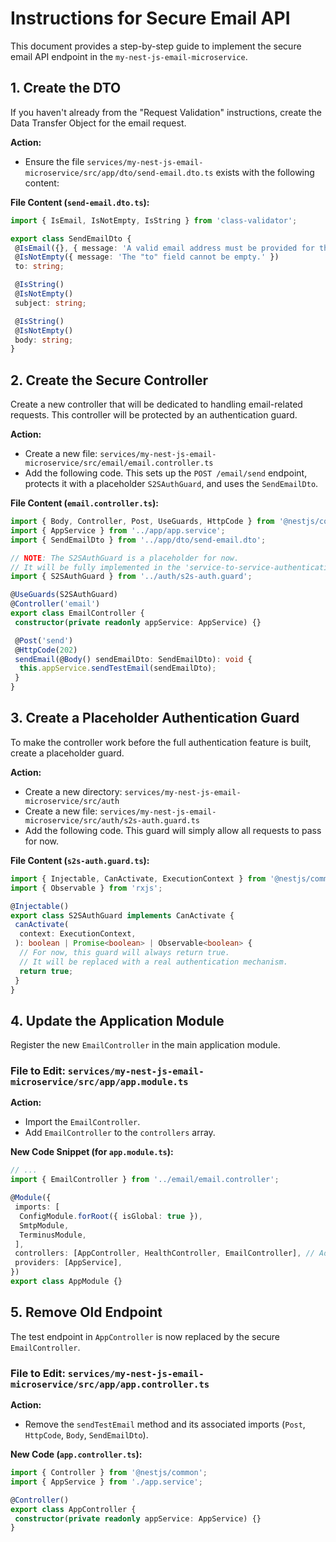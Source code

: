 # Instructions for Secure Email API

This document provides a step-by-step guide to implement the secure email API endpoint in the `my-nest-js-email-microservice`.

## 1. Create the DTO

If you haven't already from the "Request Validation" instructions, create the Data Transfer Object for the email request.

**Action:**

- Ensure the file `services/my-nest-js-email-microservice/src/app/dto/send-email.dto.ts` exists with the following content:

**File Content (`send-email.dto.ts`):**

```typescript
import { IsEmail, IsNotEmpty, IsString } from 'class-validator';

export class SendEmailDto {
 @IsEmail({}, { message: 'A valid email address must be provided for the "to" field.' })
 @IsNotEmpty({ message: 'The "to" field cannot be empty.' })
 to: string;

 @IsString()
 @IsNotEmpty()
 subject: string;

 @IsString()
 @IsNotEmpty()
 body: string;
}
```

## 2. Create the Secure Controller

Create a new controller that will be dedicated to handling email-related requests. This controller will be protected by an authentication guard.

**Action:**

- Create a new file: `services/my-nest-js-email-microservice/src/email/email.controller.ts`
- Add the following code. This sets up the `POST /email/send` endpoint, protects it with a placeholder `S2SAuthGuard`, and uses the `SendEmailDto`.

**File Content (`email.controller.ts`):**

```typescript
import { Body, Controller, Post, UseGuards, HttpCode } from '@nestjs/common';
import { AppService } from '../app/app.service';
import { SendEmailDto } from '../app/dto/send-email.dto';

// NOTE: The S2SAuthGuard is a placeholder for now.
// It will be fully implemented in the 'service-to-service-authentication' feature.
import { S2SAuthGuard } from '../auth/s2s-auth.guard';

@UseGuards(S2SAuthGuard)
@Controller('email')
export class EmailController {
 constructor(private readonly appService: AppService) {}

 @Post('send')
 @HttpCode(202)
 sendEmail(@Body() sendEmailDto: SendEmailDto): void {
  this.appService.sendTestEmail(sendEmailDto);
 }
}
```

## 3. Create a Placeholder Authentication Guard

To make the controller work before the full authentication feature is built, create a placeholder guard.

**Action:**

- Create a new directory: `services/my-nest-js-email-microservice/src/auth`
- Create a new file: `services/my-nest-js-email-microservice/src/auth/s2s-auth.guard.ts`
- Add the following code. This guard will simply allow all requests to pass for now.

**File Content (`s2s-auth.guard.ts`):**

```typescript
import { Injectable, CanActivate, ExecutionContext } from '@nestjs/common';
import { Observable } from 'rxjs';

@Injectable()
export class S2SAuthGuard implements CanActivate {
 canActivate(
  context: ExecutionContext,
 ): boolean | Promise<boolean> | Observable<boolean> {
  // For now, this guard will always return true.
  // It will be replaced with a real authentication mechanism.
  return true;
 }
}
```

## 4. Update the Application Module

Register the new `EmailController` in the main application module.

### File to Edit: `services/my-nest-js-email-microservice/src/app/app.module.ts`

**Action:**

- Import the `EmailController`.
- Add `EmailController` to the `controllers` array.

**New Code Snippet (for `app.module.ts`):**

```typescript
// ...
import { EmailController } from '../email/email.controller';

@Module({
 imports: [
  ConfigModule.forRoot({ isGlobal: true }),
  SmtpModule,
  TerminusModule,
 ],
 controllers: [AppController, HealthController, EmailController], // Add EmailController
 providers: [AppService],
})
export class AppModule {}
```

## 5. Remove Old Endpoint

The test endpoint in `AppController` is now replaced by the secure `EmailController`.

### File to Edit: `services/my-nest-js-email-microservice/src/app/app.controller.ts`

**Action:**

- Remove the `sendTestEmail` method and its associated imports (`Post`, `HttpCode`, `Body`, `SendEmailDto`).

**New Code (`app.controller.ts`):**

```typescript
import { Controller } from '@nestjs/common';
import { AppService } from './app.service';

@Controller()
export class AppController {
 constructor(private readonly appService: AppService) {}
}
```
